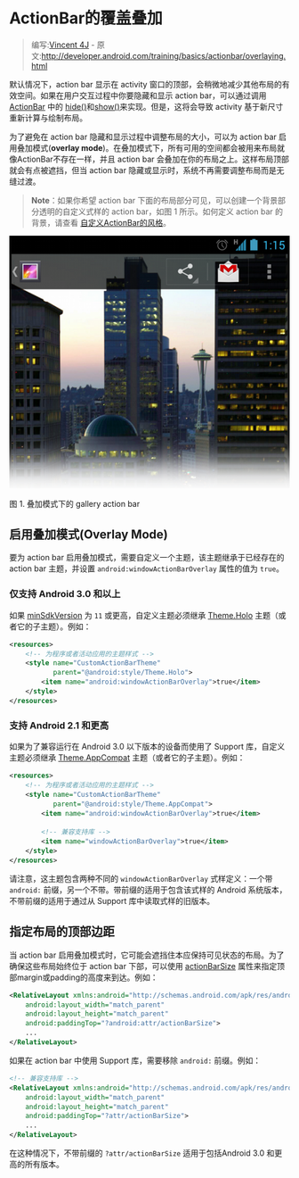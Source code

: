 # ActionBar的覆盖叠加

> 编写:[Vincent 4J](http://github.com/vincent4j) - 原文:<http://developer.android.com/training/basics/actionbar/overlaying.html>

默认情况下，action bar 显示在 activity 窗口的顶部，会稍微地减少其他布局的有效空间。如果在用户交互过程中你要隐藏和显示 action bar，可以通过调用 [ActionBar](https://developer.android.com/reference/android/app/ActionBar.html) 中的 <a href="https://developer.android.com/reference/android/app/ActionBar.html#hide()">hide()</a>和<a href="https://developer.android.com/reference/android/app/ActionBar.html#show()">show()</a>来实现。但是，这将会导致 activity 基于新尺寸重新计算与绘制布局。

为了避免在 action bar 隐藏和显示过程中调整布局的大小，可以为 action bar 启用叠加模式(**overlay mode**)。在叠加模式下，所有可用的空间都会被用来布局就像ActionBar不存在一样，并且 action bar 会叠加在你的布局之上。这样布局顶部就会有点被遮挡，但当 action bar 隐藏或显示时，系统不再需要调整布局而是无缝过渡。

> **Note**：如果你希望 action bar 下面的布局部分可见，可以创建一个背景部分透明的自定义式样的 action bar，如图 1 所示。如何定义 action bar 的背景，请查看 [自定义ActionBar的风格](styling.html)。

![actionbar-overlay@2x](actionbar-overlay@2x.png)

图 1. 叠加模式下的 gallery action bar

## 启用叠加模式(Overlay Mode)

要为 action bar 启用叠加模式，需要自定义一个主题，该主题继承于已经存在的 action bar 主题，并设置 `android:windowActionBarOverlay` 属性的值为 `true`。

### 仅支持 Android 3.0 和以上

如果 [minSdkVersion](https://developer.android.com/guide/topics/manifest/uses-sdk-element.html#min) 为 `11` 或更高，自定义主题必须继承 [Theme.Holo](https://developer.android.com/reference/android/R.style.html#Theme_Holo) 主题（或者它的子主题）。例如：

```xml
<resources>
    <!-- 为程序或者活动应用的主题样式 -->
    <style name="CustomActionBarTheme"
           parent="@android:style/Theme.Holo">
        <item name="android:windowActionBarOverlay">true</item>
    </style>
</resources>
```

###  支持 Android 2.1 和更高

如果为了兼容运行在 Android 3.0 以下版本的设备而使用了 Support 库，自定义主题必须继承 [Theme.AppCompat](https://developer.android.com/reference/android/support/v7/appcompat/R.style.html#Theme_AppCompat) 主题（或者它的子主题）。例如：

```xml
<resources>
    <!-- 为程序或者活动应用的主题样式 -->
    <style name="CustomActionBarTheme"
           parent="@android:style/Theme.AppCompat">
        <item name="android:windowActionBarOverlay">true</item>

        <!-- 兼容支持库 -->
        <item name="windowActionBarOverlay">true</item>
    </style>
</resources>
```

请注意，这主题包含两种不同的 `windowActionBarOverlay` 式样定义：一个带 `android:` 前缀，另一个不带。带前缀的适用于包含该式样的 Android 系统版本，不带前缀的适用于通过从 Support 库中读取式样的旧版本。

## 指定布局的顶部边距

当 action bar 启用叠加模式时，它可能会遮挡住本应保持可见状态的布局。为了确保这些布局始终位于 action bar 下部，可以使用 [actionBarSize](https://developer.android.com/reference/android/R.attr.html#actionBarSize) 属性来指定顶部margin或padding的高度来到达。例如：

```xml
<RelativeLayout xmlns:android="http://schemas.android.com/apk/res/android"
    android:layout_width="match_parent"
    android:layout_height="match_parent"
    android:paddingTop="?android:attr/actionBarSize">
    ...
</RelativeLayout>
```

如果在 action bar 中使用 Support 库，需要移除 `android:` 前缀。例如：

```xml
<!-- 兼容支持库 -->
<RelativeLayout xmlns:android="http://schemas.android.com/apk/res/android"
    android:layout_width="match_parent"
    android:layout_height="match_parent"
    android:paddingTop="?attr/actionBarSize">
    ...
</RelativeLayout>
```

在这种情况下，不带前缀的 `?attr/actionBarSize` 适用于包括Android 3.0 和更高的所有版本。

